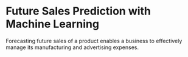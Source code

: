 # Future Sales Prediction with Machine Learning

Forecasting future sales of a product enables a business to effectively manage its manufacturing and advertising expenses.
